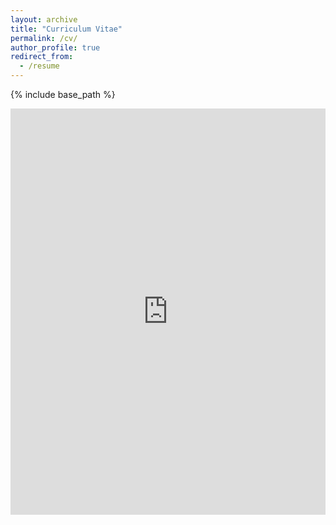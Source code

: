 ```yaml
---
layout: archive
title: "Curriculum Vitae"
permalink: /cv/
author_profile: true
redirect_from:
  - /resume
---
```


{% include base_path %}

<iframe src="https://docs.google.com/viewer?url=https://rmarcinkevics.github.io/files/Master_Thesis_RMarcinkevics.pdf&embedded=true" style="width:100%; height:650px;" frameborder="0"></iframe>
